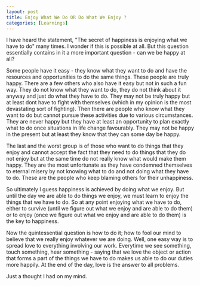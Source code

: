 ```yaml
---
layout: post  
title: Enjoy What We Do OR Do What We Enjoy ?  
categories: [Learnings]  
---
```


I have heard the statement, "The secret of happiness is enjoying what we have to do" many times.
I wonder if this is possible at all. But this question essentially contains in it a more 
important question - can we be happy at all?  

Some people have it easy - they know what they want to do and have the resources and 
opportunities to do the same things. These people are truly happy. There are a few others who 
also have it easy but not in such a fun way. They do not know what they want to do, they do not 
think about it anyway and just do what they have to do. They may not be truly happy but at
least dont have to fight with themselves (which in my opinion is the most devastating sort of 
fighting).  Then there are people who know what they want to do but cannot pursue these 
activities due to various circumstances. They are never happy but they have at least an 
opportunity to plan exactly what to do once situations in life change favourably. They may not 
be happy in the present but at least they know that they can some day be happy.  

The last and the worst group is of those who want to do things that they enjoy and cannot 
accept the fact that they need to do things that they do not enjoy but at
the same time do not really know what would make them happy. They are the most unfortunate as 
they have condemned themselves to eternal misery by not knowing what to do and not doing what 
they have to do. These are the people who keep blaming others for their unhappiness.  

So ultimately I guess happiness is achieved by doing what we enjoy. But until the day we are 
able to do things we enjoy, we must learn to enjoy the things that we have to do. So at any 
point enjoying what we have to do, either to survive (until we figure out what we enjoy and 
are able to do them) or to enjoy (once we figure out what we enjoy and are able to do them) is 
the key to happiness.  

Now the quintessential question is how to do it; how to fool our mind to believe that we 
really enjoy whatever we are doing. Well, one easy way is to spread love to everything 
involving our work. Everytime we see something, touch something, hear something - saying 
that we love the object or action that forms a part of the things we have to do makes us
able to do our duties more happily. At the end of the day, love is the answer to all
problems.  

Just a thought I had on my mind.